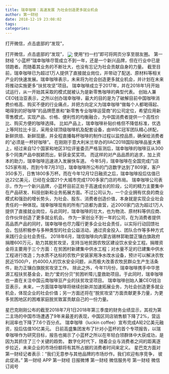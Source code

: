 ```yaml
---
title: 瑞幸咖啡：高速发展 为社会创造更多就业机会
author: 第一财经
date: 2018-12-19 23:08:02
tags: 
categories: 
---
```

打开微信，点击底部的“发现”，
<!-- more -->
打开微信，点击底部的“发现”，
<img align="center" border="0" src="https://imgcdn.yicai.com/uppics/images/2018/12/b18cd578072a518431ea49c6824821f9.jpg" />
使用“扫一扫”即可将网页分享至朋友圈。
第一财经
“小蓝杯”瑞幸咖啡尽管成立不到一年，还是一个新兴品牌，但在行业中已是领跑者。而随着其业务的不断壮大，也没有忘记为社会贡献自身的力量。
截至目前，瑞幸咖啡已为超过1万人提供了直接就业岗位，并带动了配送、原材料等相关产业的快速发展。瑞幸咖啡表示，未来将为社会创造更多就业机会，并计划在未来将推动实施更多“扶贫攻坚”项目。
瑞幸咖啡成立于2017年，并在2018年1月开始试运行，从一开始其采取的模式就被认为是新零售咖啡的典型代表。
创始人兼CEO钱治亚表示，之所以创办瑞幸咖啡，最大的目的是为了破解目前中国咖啡消费价格高、购买不便的行业痛点，并把方向定义为瑞幸咖啡“做每个人都喝得起、喝得到的好咖啡”的品牌愿景和“新零售专业咖啡运营商”的公司定位，希望应用新零售模式，实现产品、价格、便利性的均衡融合，为中国消费者提供一个高性价比、购买方便的咖啡选择。
比如产品上，瑞幸咖啡补贴价格但不降低标准，优选上等阿拉比卡豆，采用全球顶级咖啡机及配套设备，由WBC冠军团队精心拼配，新鲜烘焙、新鲜现磨，并全程直播每杯咖啡的制作过程以监控品质，确保给消费者的“必须是一杯好咖啡”。
在刚刚于意大利米兰举办的IIAC2018国际咖啡品鉴大赛上，经过来自12个国家和地区31位评鉴委员严格盲测后，瑞幸咖啡的咖啡豆从300多个同类产品中脱颖而出，斩获金奖奖项。
而这样的对产品品质的追求，加上资本的助力，瑞幸咖啡迅速进入发展快车道。
今年5月，瑞幸咖啡在全国完成门店525家布局，而到今年7月31日，瑞幸咖啡所公布的门店数字达到了809家，客户350多万，日售1800多万杯。而在今年12月12日融资之后，瑞幸咖啡投后估值已达22亿美元，已经在全国21个大城市完成1700多家门店的布局。
瑞幸咖啡公司表示，作为一个新兴品牌，小蓝杯目前正处于高速成长的阶段，公司的精力主要集中在产品研发、科技创新和业务拓展方面。不过公司认为，一个企业拥有优良的商业模式和强劲的增长势头，为社会、股东、消费者创造价值，本身就是实现企业社会责任的一种体现。瑞幸咖啡现有的所有门店都为直营，近2000家门店为超过1万人提供了直接就业岗位，与此同时，瑞幸咖啡的壮大，也为物流、原材料等供应商、合作伙伴创造了更多就业机会。
作为一家创业不到一年的公司，在为消费者提供高品质产品的同时，瑞幸咖啡也尽力履行更多企业社会责任，以实际行动回馈社会。包括积极参与多种类型的社会公益活动，通过资金投入、团队合作等多种方式来践行企业社会责任。
2018年6月，瑞信咖啡向内蒙古锡林郭勒盟正镶白旗政府捐赠600万元，助力其脱贫攻坚，支持当地贫困农牧区建设饮水安全工程。捐赠资金将主要用于三个方面：在贫困村新建集中供水工程；对水量不足的已建集中供水工程进行改造；为水质不达标的农牧户安装家用净水改水设备，预计可以解决农牧民近1500户，约4000人的饮水安全问题，从而极大改善农牧民群众生产生活条件，助力正镶白旗脱贫攻坚工作。
除此之外，今年11月份，瑞幸咖啡携手中华思源工程扶贫基金会，助力“爱的分贝”贫困听障儿童救助项目。于此同时，瑞幸咖啡也一直在关注中国云南咖啡豆产业的扶贫攻坚项目。
瑞幸咖啡创始人兼CEO钱治亚表示，未来，一方面瑞幸咖啡将继续创新并加速拓展业务，为社会创造更多就业机会，体现企业的社会价值；另一方面还将在“脱贫攻坚”方面贡献更多力量，为更多贫困地区的困难家庭脱贫致富贡献自己的一份力量。
 
 
星巴克刚刚公布的截至2018年7月1日2018年第三季度的财务业绩显示，其视为第二主场的中国市场遭遇了9年来最差的表现，中国区同店销售额下降了2%，营运利润率也下降了7.6个百分点。
瑞幸咖啡（luckin coffee）宣布完成A轮2亿美元融资，投后估值10亿美元。
日前高盛集团发布了针对小蓝杯的首个专项报告，以瑞幸咖啡作为研究目标，报告也揭示了小蓝杯之所以在年轻白领群体中大获成功，是因为其抓住了三个关键的趋势。
数字化时代下，随着企业与消费者之间的距离逐步拉近，未来企业的市场份额将有其所占据的消费者时间来定义。
星巴克方面对第一财经记者表示：“我们无意参与其他品牌的市场炒作。我们欢迎有序竞争， 彼此促进。”
第一财经
APP
第一财经
日报微博
第一财经
微信服务号
第一财经
微信订阅号
